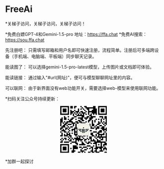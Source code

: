 # FreeAi
*关梯子访问，关梯子访问，关梯子访问！

*免费白嫖GPT-4和Gemini-1.5-pro 地址：https://ffa.chat
*免费AI搜索：https://sou.ffa.chat

先注册吧： 只需填写邮箱和用户名即可快速注册，流程简单。注册后可多端跨设备（手机端、电脑端、平板端）同步聊天记录。

能读图了： 可以选择gemini-1.5-pro-latest模型，上传图片或文档即可体验。

能读链接： 通过输入"#url(网址)"，便可与模型聊聊网址里的内容。

可以联网： 由于新界面没有web功能开关，需要选择web-模型来使用联网功能。


*扫码关注公众号持续更新：
<div align="center">
 <img src="./公众号.png"></img>
</div>

*加群一起探讨
